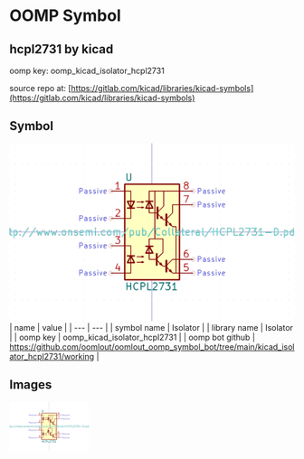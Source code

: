 # OOMP Symbol  
## hcpl2731  by kicad  
  
oomp key: oomp_kicad_isolator_hcpl2731  
  
source repo at: [https://gitlab.com/kicad/libraries/kicad-symbols](https://gitlab.com/kicad/libraries/kicad-symbols)  
## Symbol  
  
[![working.png](working_600.png)](working.png)  
| name | value | 
| --- | --- | 
| symbol name | Isolator | 
| library name | Isolator | 
| oomp key | oomp_kicad_isolator_hcpl2731 | 
| oomp bot github | https://github.com/oomlout/oomlout_oomp_symbol_bot/tree/main/kicad_isolator_hcpl2731/working | 
## Images  
  
[![working.png](working_140.png)](working.png)  
